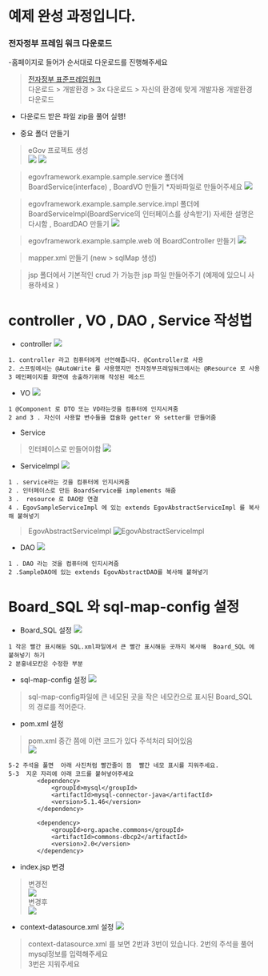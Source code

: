  # 예제 완성 과정입니다. 


### 전자정부 프레임 워크 다운로드
-홈페이지로 들어가 순서대로 다운로드를 진행해주세요
> [전자정부 표준프레임워크](https://www.egovframe.go.kr/home/main.do)  
> 다운로드 > 개발환경 > 3x 다운로드 > 자신의 환경에 맞게 개발자용 개발환경 다운로드

- 다운로드 받은 파일 zip을 풀어 실행!


-  중요 폴더 만들기
> eGov 프로젝트 생성  
![](https://blog.kakaocdn.net/dn/d3YCMj/btre1bOcb69/65cd2GxxInYwWDt2zqT5kk/img.jpg)
![](https://blog.kakaocdn.net/dn/SDxxo/btreYnPmMvo/yAccJI0szgO293ozh4WWC0/img.jpg)

 
> egovframework.example.sample.service 폴더에 BoardService(interface) , BoardVO 만들기  *자바파일로 만들어주세요
![](https://blog.kakaocdn.net/dn/Zq35s/btre5vLE1bo/CQ32ITKC2rsSgvFd7uPbZk/img.jpg)

> egovframework.example.sample.service.impl 폴더에 BoardServiceImpl(BoardService의 인터페이스를 상속받기) 자세한 설명은 다시함 , BoardDAO 만들기 
![](https://blog.kakaocdn.net/dn/bsejww/btreY4vg3Z0/hPY6LukkKQdJg4AJT35PrK/img.jpg)

> egovframework.example.sample.web 에 BoardController 만들기
![](https://blog.kakaocdn.net/dn/P8Eqt/btreYpGpMMp/wbvh1zMSKFs6xx5E7oFMSk/img.jpg)

> mapper.xml 만들기 (new > sqlMap 생성)
[](https://blog.kakaocdn.net/dn/JvEi8/btreX2EueRi/hx6DYkskPZsjKuhiUaY0yK/img.jpg)


> jsp 폴더에서 기본적인 crud 가 가능한 jsp 파일 만들어주기  (예제에 있으니 사용하세요 )
[](https://blog.kakaocdn.net/dn/b0L6uH/btre4OLGi0X/jsrj8sJwzPmOnaxihclLU1/img.jpg)

# controller , VO , DAO , Service  작성법
- controller
![](https://blog.kakaocdn.net/dn/eEdPWa/btre6lvgdgH/VsS7Afin65FAqZnhX7jqv0/img.jpg)
```
1. controller 라고 컴퓨터에게 선언해줍니다. @Controller로 사용 
2. 스프링에서는 @AutoWrite 를 사용했지만 전자정부프레임워크에서는 @Resource 로 사용 
3 메인페이지를 화면에 송출하기위해 작성된 메소드
```

- VO 
![](https://blog.kakaocdn.net/dn/by3pqs/btreY3wl8Wi/SNEtTKijdVJ3oUgKvcP15k/img.jpg)
```
1 @Component 로 DTO 또는 VO라는것을 컴퓨터에 인지시켜줌
2 and 3 . 자신이 사용할 변수들을 캡슐화 getter 와 setter를 만들어줌
```
 

- Service
> 인터페이스로 만들어야함
![](https://blog.kakaocdn.net/dn/m0Ky5/btre5a14U6L/44BILL4Q4eDTc1eaG6cm2k/img.jpg)

- ServiceImpl
![](https://blog.kakaocdn.net/dn/ohPDC/btre4NsuOlb/SAYnLM2kB0OISuVFw51wuK/img.jpg)
```
1 . service라는 것을 컴퓨터에 인지시켜줌
2 . 인터페이스로 만든 BoardService를 implements 해줌  
3 .  resource 로 DAO랑 연결
4 . EgovSampleServiceImpl 에 있는 extends EgovAbstractServiceImpl 를 복사해 붙혀넣기
```
> EgovAbstractServiceImpl 
![EgovAbstractServiceImpl](https://blog.kakaocdn.net/dn/qSu1u/btreX2EvmfT/dephyksMRHjRee9qGicwt0/img.jpg)
 



- DAO
![](https://blog.kakaocdn.net/dn/cgaG97/btreY07d8FN/KKNIO7VZ2hm5Ph6bLmiUNK/img.jpg)
```
1 . DAO 라는 것을 컴퓨터에 인지시켜줌 
2 .SampleDAO에 있는 extends EgovAbstractDAO를 복사해 붙혀넣기
```
 
# Board_SQL  와 sql-map-config 설정 
- Board_SQL 설정
![](https://blog.kakaocdn.net/dn/bvk12V/btre6m11YVV/VX5mK6JZVMpUWtVOaXaHGk/img.jpg)  
```
1 작은 빨간 표시해둔 SQL.xml파일에서 큰 빨간 표시해둔 곳까지 복사해  Board_SQL 에 붙혀넣기 하기
2 분홍네모칸은 수정한 부분   
```
 
- sql-map-config 설정
![](https://blog.kakaocdn.net/dn/bI01fr/btre0a9CPsF/cPKhY5cbQpSU0iBiByk7oK/img.jpg)  
> sql-map-config파일에 큰 네모된 곳을 작은 네모칸으로 표시된 Board_SQL 의 경로를 적어준다.
 
- pom.xml 설정  
> pom.xml 중간 쯤에 이런 코드가 있다 주석처리 되어있음  
![](https://blog.kakaocdn.net/dn/cc01lZ/btre6En296b/q5sMuNmf0jgTtqK78CsSpk/img.jpg) 
```
5-2 주석을 풀면  아래 사진처럼 빨간줄이 뜸  빨간 네모 표시를 지워주세요.
5-3  지운 자리에 아래 코드를 붙혀넣어주세요
        <dependency>
            <groupId>mysql</groupId>
            <artifactId>mysql-connector-java</artifactId>
            <version>5.1.46</version>
        </dependency>

 		<dependency>
			<groupId>org.apache.commons</groupId>
			<artifactId>commons-dbcp2</artifactId>
			<version>2.0</version>
		</dependency>
```

- index.jsp 변경 
> 변경전  
![](https://blog.kakaocdn.net/dn/cSjreb/btreY4aWiHp/yDrTVuALqzzHSCcHUWMBS1/img.jpg)  
> 변경후  
![](https://blog.kakaocdn.net/dn/bH8eJS/btre34VyycM/azETgdChF9XT9PktWkUAQK/img.jpg)


- context-datasource.xml 설정
![](https://blog.kakaocdn.net/dn/qPzLY/btre7IjruZ9/jnEDEiOoWvHbY1a3LZBsV0/img.jpg)  
> context-datasource.xml 를 보면  2번과 3번이 있습니다.
> 2번의 주석을 풀어 mysql정보를 입력해주세요  
> 3번은 지워주세요 
